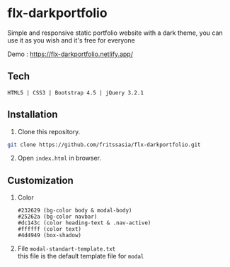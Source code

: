 # flx-darkportfolio
<!-- ![flx-darkportfolio](https://github.com/fritssasia/flx-darkportfolio/blob/master/screenshot-preview.png?raw=true) -->

Simple and responsive static portfolio website with a dark theme,
you can use it as you wish and it's free for everyone

Demo : https://flx-darkportfolio.netlify.app/

## Tech
```
HTML5 | CSS3 | Bootstrap 4.5 | jQuery 3.2.1
```
## Installation
1. Clone this repository.
```bash
git clone https://github.com/fritssasia/flx-darkportfolio.git
```
2. Open ```index.html``` in browser.

## Customization
1. Color
   ```
   #232629 (bg-color body & modal-body)
   #25262a (bg-color navbar)
   #dc143c (color heading-text & .nav-active)
   #ffffff (color text)
   #4d4949 (box-shadow)
   ```
   

2. File ```modal-standart-template.txt```<br>
   this file is the default template file for ```modal```